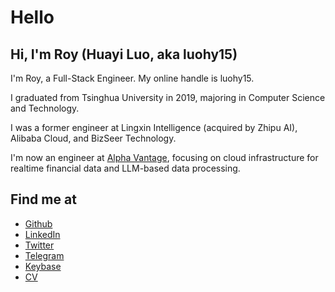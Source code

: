 # Hello

## Hi, I'm Roy (Huayi Luo, aka luohy15)

I'm Roy, a Full-Stack Engineer. My online handle is luohy15.

I graduated from Tsinghua University in 2019, majoring in Computer Science and Technology.

I was a former engineer at Lingxin Intelligence (acquired by Zhipu AI), Alibaba Cloud, and BizSeer Technology.

I'm now an engineer at <a href="https://www.alphavantage.co/" onclick="gtag('event', 'luohy15_to_alphavantage')">Alpha Vantage</a>, focusing on cloud infrastructure for realtime financial data and LLM-based data processing.

## Find me at

- [Github](https://github.com/luohy15)
- [LinkedIn](https://www.linkedin.com/in/huayiluo/)
- [Twitter](https://twitter.com/myroy15)
- [Telegram](https://t.me/luohy15)
- [Keybase](https://keybase.io/luohy15)
- [CV](https://cdn.luohy15.com/cv.pdf)